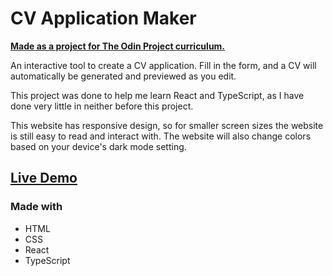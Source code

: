 # CV Application Maker

[**Made as a project for The Odin Project curriculum.**](https://www.theodinproject.com/paths/full-stack-javascript/courses/javascript/lessons/cv-application)

An interactive tool to create a CV application. Fill in the form, and a CV will automatically be generated and previewed as you edit.

This project was done to help me learn React and TypeScript, as I have done very little in neither before this project.

This website has responsive design, so for smaller screen sizes the website is still easy to read and interact with. The website will also change colors based on your device's dark mode setting.

## [Live Demo](https://atomicchocolate.github.io/cv-application/)

### Made with

- HTML
- CSS
- React
- TypeScript
